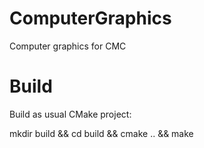 # ComputerGraphics
Computer graphics for CMC

# Build
Build as usual CMake project:

mkdir build && cd build && cmake .. && make
